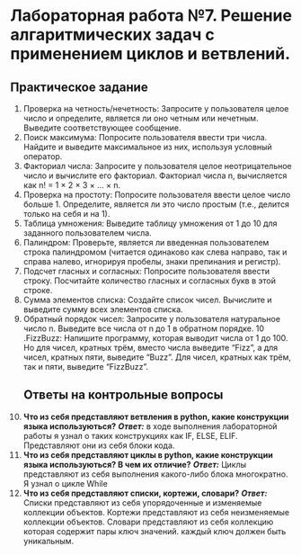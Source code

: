 # Лабораторная работа №7. Решение алгаритмических задач с применением циклов и ветвлений.

## Практическое задание
1. Проверка на четность/нечетность: Запросите у пользователя целое число и определите, является ли оно четным или нечетным. Выведите соответствующее сообщение.
2. Поиск максимума: Попросите пользователя ввести три числа. Найдите и выведите максимальное из них, используя условный оператор.
3. Факториал числа: Запросите у пользователя целое неотрицательное число и вычислите его факториал. Факториал числа n, вычисляется как n! = 1 × 2 × 3 × … × n.
4. Проверка на простоту: Попросите пользователя ввести целое число больше 1. Определите, является ли это число простым (т.е., делится только на себя и на 1).
5. Таблица умножения: Выведите таблицу умножения от 1 до 10 для заданного пользователем числа.
6. Палиндром: Проверьте, является ли введенная пользователем строка палиндромом (читается одинаково как слева направо, так и справа налево, игнорируя пробелы, знаки препинания и регистр).
7. Подсчет гласных и согласных: Попросите пользователя ввести строку. Посчитайте количество гласных и согласных букв в этой строке.
8. Сумма элементов списка: Создайте список чисел. Вычислите и выведите сумму всех элементов списка.
9. Обратный порядок чисел: Запросите у пользователя натуральное число n. Выведите все числа от n до 1 в обратном порядке.
10 .FizzBuzz: Напишите программу, которая выводит числа от 1 до 100. Но для чисел, кратных трём, вместо числа выведите “Fizz”, а для чисел, кратных пяти, выведите “Buzz”. Для чисел, кратных как трём, так и пяти, выведите “FizzBuzz”.
   ## Ответы на контрольные вопросы
1. **Что из себя представляют ветвления в python, какие конструкции языка используються?**
***Ответ:*** в ходе выполнения лабораторной работы я узнал о таких конструкциях как IF, ELSE, ELIF. Представляют они из себя блоки кода.
2. **Что из себя представляют циклы в python, какие конструкции языка используються? В чем их отличие?**
***Ответ:*** Циклы представляют из себя выполнения какого-либо блока многократно. Я узнал о цикле While
3. **Что из себя представляют списки, кортежи, словари?**
***Ответ:*** Списки представляют из себя упорядоченные и изменяемые коллекции объектов. Кортежи представляют из себя неизменяемые коллекции объектов. Словари представляют из себя коллекцию которая содержит пары ключ значений. каждый ключ должен быть уникальным.
